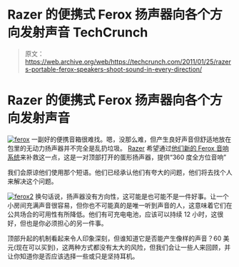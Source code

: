 # Razer 的便携式 Ferox 扬声器向各个方向发射声音 TechCrunch

> 原文：<https://web.archive.org/web/https://techcrunch.com/2011/01/25/razers-portable-ferox-speakers-shoot-sound-in-every-direction/>

# Razer 的便携式 Ferox 扬声器向各个方向发射声音

[![](img/75b846ada71ca2420c206ce7ea19fe54.png "ferox")](https://web.archive.org/web/20221207112640/https://beta.techcrunch.com/wp-content/uploads/2011/01/ferox.jpg) 
一副好的便携音箱很难找。嗯，没那么难，但产生良好声音但舒适地放在包里的无动力扬声器并不完全是乱扔垃圾。 [Razer](https://web.archive.org/web/20221207112640/http://www.crunchgear.com/tag/Razer/) 希望通过[他们新的 Ferox 音响系统](https://web.archive.org/web/20221207112640/http://store.razerzone.com/store/razerusa/pd/productID.224482900/parentCategoryID.35096300/categoryId.35209900)来补救这一点，这是一对顶部打开的蛋形扬声器，提供“360 度全方位音响”

我们会原谅他们使用那个短语。他们已经承认他们有夸大的问题，他们将去找个人来解决这个问题。

[![](img/c45f70f8aa924f7384cf7715cd4891f9.png "ferox2")](https://web.archive.org/web/20221207112640/https://beta.techcrunch.com/wp-content/uploads/2011/01/ferox2.jpg) 换句话说，扬声器没有方向性，这可能是也可能不是一件好事。让一个小房间充满声音很容易，但你也不可能真的是唯一听到声音的人，这意味着它们在公共场合的可用性有所降低。他们有可充电电池，应该可以持续 12 小时，这很好，但也是你必须担心的另一件事。

顶部升起的机制看起来令人印象深刻，但谁知道它是否能产生像样的声音？60 美元(现在可以买到)，这两种方式都没有太大的风险，但我们会让一些人来回顾，并让你知道你是否应该选择一些或只是坚持耳机。